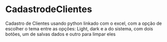 # CadastrodeClientes
Cadastro de Clientes usando python linkado com o excel, com a opção de escolher o tema entre as opções: Light, dark e a do sistema, com dois botões, um de salvas dados e outro para limpar eles
